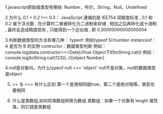 1.javascript原始值类型有哪些:
  Number，布尔，String，Null，Undefined

2.为什么 0.1 + 0.2 !== 0.3：
   JavaScript 遵循的是 IEE754 双精度标准 , 0.1 和 0.2 属于浮点数 , 在计算时二者被转化为二进制来存储 , 相加之后再转化成十进制 , 最终会造成精度损失 , 只能得到一个近似值 , 即 0.30000000000000004

3.判断数据类型的方法有哪几种：
  typeof: 例如typeof 5//number
  instanceof： A 是否为 B 的实例
  contructor：数据类型判断 例如：console.log(data.contructor===Date)//true
  Object下的toString.call() 例如：console.log(toString.call(123)); //[object Number]

4.null是对象吗，为什么typeof null === 'object'
  null不是对象，null的数据类型是object

5. == 与 === 有什么区别
  第一个是值相同就true，第二个是绝对相等，类型也要相同

6. 什么是类数组,如何将类数组转换为数组
  类数组：如果一个对象有 length 属性值，则它就是类数组
  <script>
      let divEle=document.querySelectorAll('div');
      let divArr=[];
      for(let item of divEle){
          divArr.push(item)
      }
  </script>